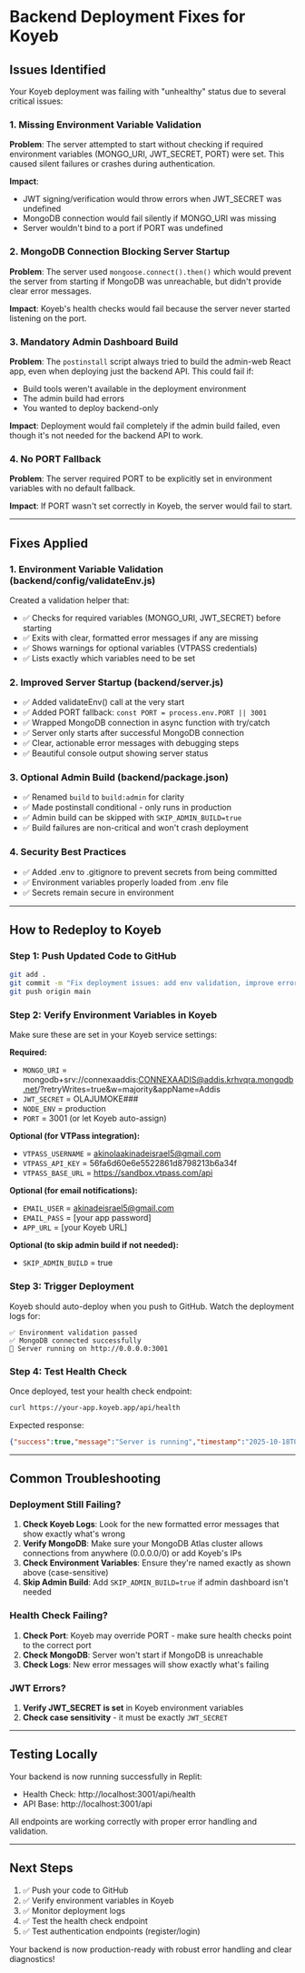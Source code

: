 # Backend Deployment Fixes for Koyeb

## Issues Identified

Your Koyeb deployment was failing with "unhealthy" status due to several critical issues:

### 1. Missing Environment Variable Validation
**Problem**: The server attempted to start without checking if required environment variables (MONGO_URI, JWT_SECRET, PORT) were set. This caused silent failures or crashes during authentication.

**Impact**: 
- JWT signing/verification would throw errors when JWT_SECRET was undefined
- MongoDB connection would fail silently if MONGO_URI was missing
- Server wouldn't bind to a port if PORT was undefined

### 2. MongoDB Connection Blocking Server Startup
**Problem**: The server used `mongoose.connect().then()` which would prevent the server from starting if MongoDB was unreachable, but didn't provide clear error messages.

**Impact**: Koyeb's health checks would fail because the server never started listening on the port.

### 3. Mandatory Admin Dashboard Build
**Problem**: The `postinstall` script always tried to build the admin-web React app, even when deploying just the backend API. This could fail if:
- Build tools weren't available in the deployment environment
- The admin build had errors
- You wanted to deploy backend-only

**Impact**: Deployment would fail completely if the admin build failed, even though it's not needed for the backend API to work.

### 4. No PORT Fallback
**Problem**: The server required PORT to be explicitly set in environment variables with no default fallback.

**Impact**: If PORT wasn't set correctly in Koyeb, the server would fail to start.

---

## Fixes Applied

### 1. Environment Variable Validation (backend/config/validateEnv.js)
Created a validation helper that:
- ✅ Checks for required variables (MONGO_URI, JWT_SECRET) before starting
- ✅ Exits with clear, formatted error messages if any are missing
- ✅ Shows warnings for optional variables (VTPASS credentials)
- ✅ Lists exactly which variables need to be set

### 2. Improved Server Startup (backend/server.js)
- ✅ Added validateEnv() call at the very start
- ✅ Added PORT fallback: `const PORT = process.env.PORT || 3001`
- ✅ Wrapped MongoDB connection in async function with try/catch
- ✅ Server only starts after successful MongoDB connection
- ✅ Clear, actionable error messages with debugging steps
- ✅ Beautiful console output showing server status

### 3. Optional Admin Build (backend/package.json)
- ✅ Renamed `build` to `build:admin` for clarity
- ✅ Made postinstall conditional - only runs in production
- ✅ Admin build can be skipped with `SKIP_ADMIN_BUILD=true`
- ✅ Build failures are non-critical and won't crash deployment

### 4. Security Best Practices
- ✅ Added .env to .gitignore to prevent secrets from being committed
- ✅ Environment variables properly loaded from .env file
- ✅ Secrets remain secure in environment

---

## How to Redeploy to Koyeb

### Step 1: Push Updated Code to GitHub
```bash
git add .
git commit -m "Fix deployment issues: add env validation, improve error handling, make admin build optional"
git push origin main
```

### Step 2: Verify Environment Variables in Koyeb
Make sure these are set in your Koyeb service settings:

**Required:**
- `MONGO_URI` = mongodb+srv://connexaaddis:CONNEXAADIS@addis.krhvqra.mongodb.net/?retryWrites=true&w=majority&appName=Addis
- `JWT_SECRET` = OLAJUMOKE###
- `NODE_ENV` = production
- `PORT` = 3001 (or let Koyeb auto-assign)

**Optional (for VTPass integration):**
- `VTPASS_USERNAME` = akinolaakinadeisrael5@gmail.com
- `VTPASS_API_KEY` = 56fa6d60e6e5522861d8798213b6a34f
- `VTPASS_BASE_URL` = https://sandbox.vtpass.com/api

**Optional (for email notifications):**
- `EMAIL_USER` = akinadeisrael5@gmail.com
- `EMAIL_PASS` = [your app password]
- `APP_URL` = [your Koyeb URL]

**Optional (to skip admin build if not needed):**
- `SKIP_ADMIN_BUILD` = true

### Step 3: Trigger Deployment
Koyeb should auto-deploy when you push to GitHub. Watch the deployment logs for:

```
✅ Environment validation passed
✅ MongoDB connected successfully
🚀 Server running on http://0.0.0.0:3001
```

### Step 4: Test Health Check
Once deployed, test your health check endpoint:
```bash
curl https://your-app.koyeb.app/api/health
```

Expected response:
```json
{"success":true,"message":"Server is running","timestamp":"2025-10-18T03:46:36.143Z"}
```

---

## Common Troubleshooting

### Deployment Still Failing?

1. **Check Koyeb Logs**: Look for the new formatted error messages that show exactly what's wrong
2. **Verify MongoDB**: Make sure your MongoDB Atlas cluster allows connections from anywhere (0.0.0.0/0) or add Koyeb's IPs
3. **Check Environment Variables**: Ensure they're named exactly as shown above (case-sensitive)
4. **Skip Admin Build**: Add `SKIP_ADMIN_BUILD=true` if admin dashboard isn't needed

### Health Check Failing?

1. **Check Port**: Koyeb may override PORT - make sure health checks point to the correct port
2. **Check MongoDB**: Server won't start if MongoDB is unreachable
3. **Check Logs**: New error messages will show exactly what's failing

### JWT Errors?

1. **Verify JWT_SECRET is set** in Koyeb environment variables
2. **Check case sensitivity** - it must be exactly `JWT_SECRET`

---

## Testing Locally

Your backend is now running successfully in Replit:
- Health Check: http://localhost:3001/api/health
- API Base: http://localhost:3001/api

All endpoints are working correctly with proper error handling and validation.

---

## Next Steps

1. ✅ Push your code to GitHub
2. ✅ Verify environment variables in Koyeb
3. ✅ Monitor deployment logs
4. ✅ Test the health check endpoint
5. ✅ Test authentication endpoints (register/login)

Your backend is now production-ready with robust error handling and clear diagnostics!

